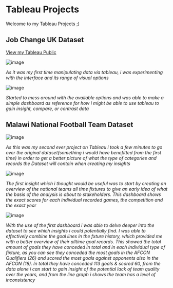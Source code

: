# Tableau Projects

Welcome to my Tableau Projects ;)

## Job Change UK Dataset


[View my Tableau Public]()

![image](https://github.com/user-attachments/assets/0905f999-3acb-4942-a119-660083122dc9)

*As it was my first time manipulating data via tableau, i was experimenting with the interface and its range of visual options*

![image](https://github.com/user-attachments/assets/5750acf3-9e1c-48ad-bedc-1412a989e75a)

*Started to mess around with the available options and was able to make a simple dashboard as reference for how i might be able to use tableau to gain insight, compare, or contrast data*

## Malawi National Football Team Dataset

![image](https://github.com/user-attachments/assets/fdacbbdc-0fbc-4ee9-a14e-230d7b986493)

*As this was my second ever project on Tableau i took a few minutes to go over the original dataset(something i would have benefitted from the first time) in order to get a better picture of what the type of categories and records the Dataset will contain when creating my insights*

![image](https://github.com/user-attachments/assets/5fbf6354-365c-4513-b6fa-e4cf28596639)

*The first insight which i thought would be useful was to start by creating an overview of the national teams all time fixtures to give an early idea of what the basis of the analysis is about to stakeholders. This dashboard shows the exact scores for each individual recorded games, the competition and the exact year* 

![image](https://github.com/user-attachments/assets/31cbdcf9-cc2b-4f4a-a52d-d3263a08f3c9)

*With the use of the first dashboard i was able to delve deeper into the dataset to see which insights i could potentially find. I was able to effectively combine the goal lines in the fxture history, which provided me with a better overview of their alltime goal records. This showed the total amount of goals they have conceded in total and in each individual type of fixture, as you can see they conceded the most goals in the AFCON Qualifiers (26) and scored the most goals against opponents also in the AFCON (18). In total they have conceded 113 goals & scored 60, from the data alone i can start to gain insight of the potential lack of team quality over the years, and from the line graph i shows the team has a level of inconsistency*
